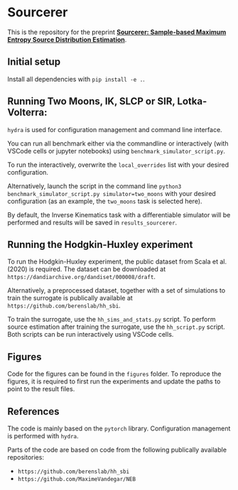 # Sourcerer

This is the repository for the preprint [**Sourcerer: Sample-based Maximum Entropy Source Distribution Estimation**](https://arxiv.org/abs/2402.07808).

## Initial setup

Install all dependencies with `pip install -e .`.

## Running Two Moons, IK, SLCP or SIR, Lotka-Volterra:

`hydra` is used for configuration management and command line interface.

You can run all benchmark either via the commandline or interactively (with VSCode cells or jupyter notebooks) using `benchmark_simulator_script.py`.

To run the interactively, overwrite the `local_overrides` list with your desired configuration. 

Alternatively, launch the script in the command line `python3 benchmark_simulator_script.py simulator=two_moons` with your desired configuration (as an example, the `two_moons` task is selected here).

By default, the Inverse Kinematics task with a differentiable simulator will be performed and results will be saved in `results_sourcerer`.


## Running the Hodgkin-Huxley experiment

To run the Hodgkin-Huxley experiment, the public dataset from Scala et al. (2020) is required. The dataset can be downloaded at `https://dandiarchive.org/dandiset/000008/draft`.

Alternatively, a preprocessed dataset, together with a set of simulations to train the surrogate is publically available at `https://github.com/berenslab/hh_sbi`.

To train the surrogate, use the `hh_sims_and_stats.py` script.
To perform source estimation after training the surrogate, use the `hh_script.py` script.
Both scripts can be run interactively using VSCode cells.


## Figures
Code for the figures can be found in the `figures` folder.
To reproduce the figures, it is required to first run the experiments and update the paths to point to the result files.

## References
The code is mainly based on the `pytorch` library. Configuration management is performed with `hydra`.

Parts of the code are based on code from the following publically available repositories:
- `https://github.com/berenslab/hh_sbi`
- `https://github.com/MaximeVandegar/NEB`



